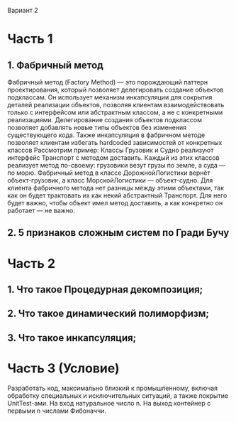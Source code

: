 Вариант 2
# Часть 1

## 1. Фабричный метод
Фабричный метод (Factory Method) — это порождающий паттерн проектирования, который позволяет делегировать создание объектов подклассам. Он использует механизм инкапсуляции для сокрытия деталей реализации объектов, позволяя клиентам взаимодействовать только с интерфейсом или абстрактным классом, а не с конкретными реализациями.
Делегирование создания объектов подклассом позволяет добавлять новые типы объектов без изменения существующего кода. 
Также инкапсуляция в фабричном методе позволяет клиентам избегать hardcoded зависимостей от конкретных классов 
Рассмотрим пример:
Классы Грузовик и Судно реализуют интерфейс Транспорт с методом доставить. Каждый из этих классов реализует метод по-своему: грузовики везут грузы по земле, а суда — по морю. Фабричный метод в классе ДорожнойЛогистики вернёт объект-грузовик, а класс МорскойЛогистики — объект-судно.
Для клиента фабричного метода нет разницы между этими объектами, так как он будет трактовать их как некий абстрактный Транспорт. Для него будет важно, чтобы объект имел метод доставить, а как конкретно он работает — не важно.
## 2. 5 признаков сложным систем по Гради Бучу


# Часть 2

## 1. Что такое Процедурная декомпозиция;
## 2. Что такое динамический полиморфизм;
## 3. Что такое инкапсуляция;

# Часть 3 (Условие)
Разработать код, максимально близкий к промышленному, включая обработку специальных и исключительных ситуаций, а также покрытие UnitTest-ами.
На вход натуральное число n. На выход контейнер с первыми n числами Фибоначчи.
